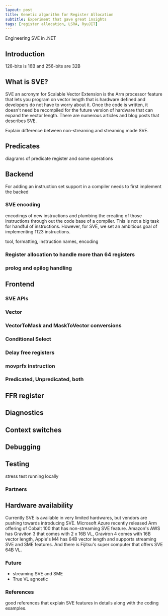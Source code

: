 ```yaml
---
layout: post
title: Genetic algorithm for Register Allocation
subtitle: Experiment that gave great insights
tags: [register allocation, LSRA, RyuJIT]
---
```


Engineering SVE in .NET

## Introduction

128-bits is 16B and 256-bits are 32B

## What is SVE?

SVE an acronym for Scalable Vector Extension is the Arm processor feature that lets you program on vector length that is hardware defined and developers do not have to worry about it. Once the code is written, it doesn't need be recompiled for the future version of hardware that can expand the vector length. There are numerous articles and blog posts that describes SVE. 

Explain difference between non-streaming and streaming mode SVE.

## Predicates

diagrams of predicate register and some operations



## Backend

For adding an instruction set support in a compiler needs to first implement the backed

### SVE encoding

encodings of new instructions and plumbing the creating of those instructions through out the code base of a compiler. This is not a big task for handful of instructions. However, for SVE, we set an ambitious goal of implementing 1123 instructions.

tool, formatting, instruction names, encoding

### Register allocation to handle more than 64 registers

### prolog and epilog handling

## Frontend

### SVE APIs

### Vector<T>

### VectorToMask and MaskToVector conversions

### Conditional Select

### Delay free registers

### movprfx instruction

### Predicated, Unpredicated, both

## FFR register

## Diagnostics

## Context switches

## Debugging

## Testing 

stress test running locally

### Partners

## Hardware availability

Currently SVE is available in very limited hardwares, but vendors are pushing towards introducing SVE. Microsoft Azure recently released Arm offering of Cobalt 100 that has non-streaming SVE feature. Amazon's AWS has Graviton 3 that comes with 2 x 16B VL, Graviron 4 comes with 16B vector length, Apple's M4 has 64B vector length and supports streaming SVE and SME features. And there is Fijitsu's super computer that offers SVE 64B VL.

### Future

- streaming SVE and SME
- True VL agnostic


### References

good references that explain SVE features in details along with the coding examples.